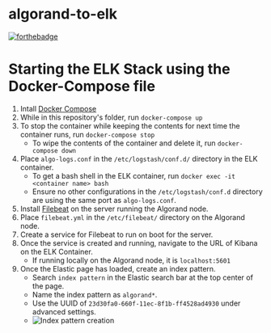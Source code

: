 # algorand-to-elk
[![forthebadge](https://forthebadge.com/images/badges/powered-by-black-magic.svg)](https://forthebadge.com)
# Starting the ELK Stack using the Docker-Compose file
1. Intall [Docker Compose](https://docs.docker.com/compose/install/)
2. While in this repository's folder, run `docker-compose up`
3. To stop the container while keeping the contents for next time the container runs, run `docker-compose stop`
    - To wipe the contents of the container and delete it, run `docker-compose down`
4. Place `algo-logs.conf` in the `/etc/logstash/conf.d/` directory in the ELK container.
	- To get a bash shell in the ELK container, run `docker exec -it <container name> bash`
	- Ensure no other configurations in the `/etc/logstash/conf.d` directory are using the same port as `algo-logs.conf`.
5. Install [Filebeat](https://www.elastic.co/guide/en/beats/filebeat/current/filebeat-installation-configuration.html) on the server running the Algorand node.
6. Place `filebeat.yml` in the `/etc/filebeat/` directory on the Algorand node.
7. Create a service for Filebeat to run on boot for the server.
8. Once the service is created and running, navigate to the URL of Kibana on the ELK Container.
	- If running locally on the Algorand node, it is `localhost:5601`
9. Once the Elastic page has loaded, create an index pattern.
	- Search `index pattern` in the Elastic search bar at the top center of the page.
	- Name the index pattern as `algorand*`.
	- Use the UUID of `23d30fa0-660f-11ec-8f1b-ff4528ad4930` under advanced settings.
	- ![Index pattern creation](./images/index-pattern)

